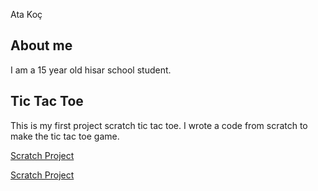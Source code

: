 Ata Koç

## About me
I am a 15 year old hisar school student.


## Tic Tac Toe
This is my first project scratch tic tac toe.
I wrote a code from scratch to make the tic tac toe game.

[Scratch Project]([https://drive.google.com/drive/u/0/home)

[Scratch Project](https://scratch.mit.edu/projects/1212310791/)
